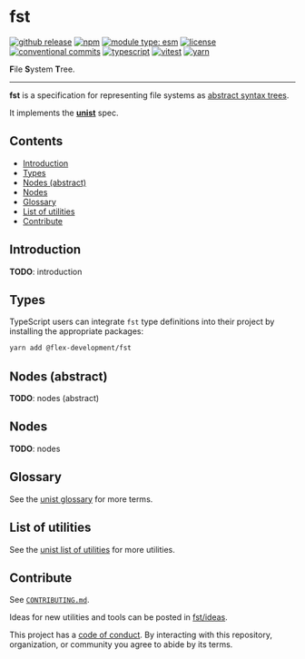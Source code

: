 # fst

[![github release](https://img.shields.io/github/v/release/flex-development/fst.svg?include_prereleases\&sort=semver)](https://github.com/flex-development/fst/releases/latest)
[![npm](https://img.shields.io/npm/v/@flex-development/fst.svg)](https://npmjs.com/package/@flex-development/fst)
[![module type: esm](https://img.shields.io/badge/module%20type-esm-brightgreen)](https://github.com/voxpelli/badges-cjs-esm)
[![license](https://img.shields.io/github/license/flex-development/fst.svg)](LICENSE.md)
[![conventional commits](https://img.shields.io/badge/-conventional%20commits-fe5196?logo=conventional-commits\&logoColor=ffffff)](https://conventionalcommits.org)
[![typescript](https://img.shields.io/badge/-typescript-3178c6?logo=typescript\&logoColor=ffffff)](https://typescriptlang.org)
[![vitest](https://img.shields.io/badge/-vitest-6e9f18?style=flat\&logo=vitest\&logoColor=ffffff)](https://vitest.dev)
[![yarn](https://img.shields.io/badge/-yarn-2c8ebb?style=flat\&logo=yarn\&logoColor=ffffff)](https://yarnpkg.com)

**F**ile **S**ystem **T**ree.

---

**fst** is a specification for representing file systems as [abstract syntax trees][unist-syntax-tree].

It implements the [**unist**][unist] spec.

## Contents

- [Introduction](#introduction)
- [Types](#types)
- [Nodes (abstract)](#nodes-abstract)
- [Nodes](#nodes)
- [Glossary](#glossary)
- [List of utilities](#list-of-utilities)
- [Contribute](#contribute)

## Introduction

**TODO**: introduction

## Types

TypeScript users can integrate `fst` type definitions into their project by installing the appropriate packages:

```sh
yarn add @flex-development/fst
```

## Nodes (abstract)

**TODO**: nodes (abstract)

## Nodes

**TODO**: nodes

## Glossary

See the [unist glossary][unist-glossary] for more terms.

## List of utilities

See the [unist list of utilities][unist-utilities] for more utilities.

## Contribute

See [`CONTRIBUTING.md`](CONTRIBUTING.md).

Ideas for new utilities and tools can be posted in [fst/ideas][fst-ideas].

This project has a [code of conduct](CODE_OF_CONDUCT.md). By interacting with this repository, organization, or
community you agree to abide by its terms.

[fst-ideas]: https://github.com/flex-development/fst/discussions/new?category=idea

<!-- [fst-util-from-fs]: https://github.com/flex-development/fst-util-from-fs -->

<!-- [unist-child]: https://github.com/syntax-tree/unist#child -->

<!-- [unist-file]: https://github.com/syntax-tree/unist#file -->

[unist-glossary]: https://github.com/syntax-tree/unist#glossary

<!-- [unist-leaf]: https://github.com/syntax-tree/unist#leaf -->

<!-- [unist-node]: https://github.com/syntax-tree/unist#node -->

<!-- [unist-parent]: https://github.com/syntax-tree/unist#parent -->

<!-- [unist-root]: https://github.com/syntax-tree/unist#root -->

[unist-syntax-tree]: https://github.com/syntax-tree/unist#syntax-tree

<!-- [unist-tree]: https://github.com/syntax-tree/unist#tree -->

[unist-utilities]: https://github.com/syntax-tree/unist#list-of-utilities

[unist]: https://github.com/syntax-tree/unist
